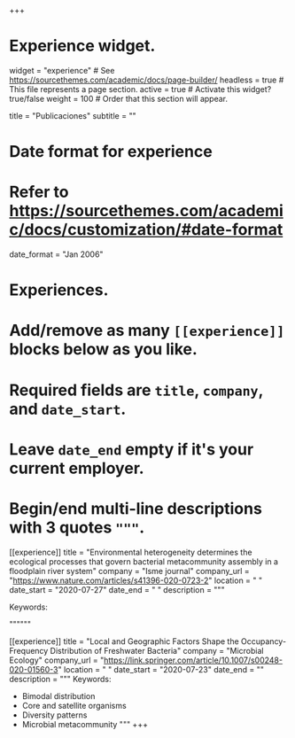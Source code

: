 +++
# Experience widget.
widget = "experience"  # See https://sourcethemes.com/academic/docs/page-builder/
headless = true  # This file represents a page section.
active = true  # Activate this widget? true/false
weight = 100  # Order that this section will appear.

title = "Publicaciones"
subtitle = ""

# Date format for experience
#   Refer to https://sourcethemes.com/academic/docs/customization/#date-format
date_format = "Jan 2006"

# Experiences.
#   Add/remove as many `[[experience]]` blocks below as you like.
#   Required fields are `title`, `company`, and `date_start`.
#   Leave `date_end` empty if it's your current employer.
#   Begin/end multi-line descriptions with 3 quotes `"""`.
[[experience]]
  title = "Environmental heterogeneity determines the ecological processes that govern bacterial metacommunity assembly in a floodplain river system"
  company = "Isme journal"
  company_url = "https://www.nature.com/articles/s41396-020-0723-2"
  location = " "
  date_start = "2020-07-27"
  date_end = " "
  description = """  
  
Keywords:
  
  """"""

[[experience]]
  title = "Local and Geographic Factors Shape the Occupancy-Frequency Distribution of Freshwater Bacteria"
  company = "Microbial Ecology"
  company_url = "https://link.springer.com/article/10.1007/s00248-020-01560-3"
  location = " "
  date_start = "2020-07-23"
  date_end = ""
  description = """
  Keywords:
  
  * Bimodal distribution
  * Core and satellite organisms
  * Diversity patterns 
  * Microbial metacommunity
  """
+++
